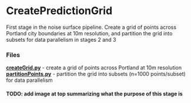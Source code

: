 # CreatePredictionGrid
First stage in the noise surface pipeline.  Create a grid of points across Portland city boundaries at 10m resolution, and partition the grid into subsets for data parallelism in stages 2 and 3

### Files ###
**[createGrid.py](https://github.com/larkinandy/PDXNoiseSurface/blob/main/CreatePredictionGrid/createGrid.py)** - create a grid of points across Portland at 10m resolution <br>
**[partitionPoints.py](https://github.com/larkinandy/PDXNoiseSurface/blob/main/CreatePredictionGrid/partitionPoints.py)** - partition the grid into subsets (n=1000 points/subset) for data parallelism

#### TODO: add image at top summarizing what the purpose of this stage is
